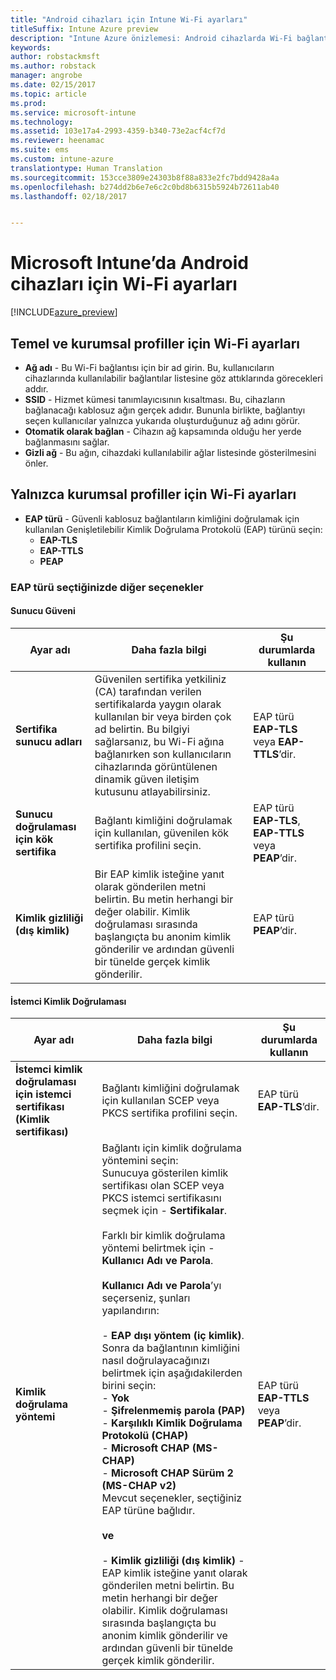 ```yaml
---
title: "Android cihazları için Intune Wi-Fi ayarları"
titleSuffix: Intune Azure preview
description: "Intune Azure önizlemesi: Android cihazlarda Wi-Fi bağlantılarını yapılandırmak için kullanabileceğiniz Intune ayarlarını öğrenin."
keywords: 
author: robstackmsft
ms.author: robstack
manager: angrobe
ms.date: 02/15/2017
ms.topic: article
ms.prod: 
ms.service: microsoft-intune
ms.technology: 
ms.assetid: 103e17a4-2993-4359-b340-73e2acf4cf7d
ms.reviewer: heenamac
ms.suite: ems
ms.custom: intune-azure
translationtype: Human Translation
ms.sourcegitcommit: 153cce3809e24303b8f88a833e2fc7bdd9428a4a
ms.openlocfilehash: b274dd2b6e7e6c2c0bd8b6315b5924b72611ab40
ms.lasthandoff: 02/18/2017


---
```


# <a name="wi-fi-settings-for-android-devices-in-microsoft-intune"></a>Microsoft Intune’da Android cihazları için Wi-Fi ayarları

[!INCLUDE[azure_preview](../includes/azure_preview.md)]

## <a name="wi-fi-settings-for-basic-and-enterprise-profiles"></a>Temel ve kurumsal profiller için Wi-Fi ayarları

- **Ağ adı** - Bu Wi-Fi bağlantısı için bir ad girin. Bu, kullanıcıların cihazlarında kullanılabilir bağlantılar listesine göz attıklarında görecekleri addır.
- **SSID** - Hizmet kümesi tanımlayıcısının kısaltması. Bu, cihazların bağlanacağı kablosuz ağın gerçek adıdır. Bununla birlikte, bağlantıyı seçen kullanıcılar yalnızca yukarıda oluşturduğunuz ağ adını görür.
- **Otomatik olarak bağlan** - Cihazın ağ kapsamında olduğu her yerde bağlanmasını sağlar.
- **Gizli ağ** - Bu ağın, cihazdaki kullanılabilir ağlar listesinde gösterilmesini önler.


## <a name="wi-fi-settings-for-enterprise-profiles-only"></a>Yalnızca kurumsal profiller için Wi-Fi ayarları

- **EAP türü** - Güvenli kablosuz bağlantıların kimliğini doğrulamak için kullanılan Genişletilebilir Kimlik Doğrulama Protokolü (EAP) türünü seçin:
    - **EAP-TLS**
    - **EAP-TTLS**
    - **PEAP**

### <a name="further-options-when-you-choose-an-eap-type"></a>EAP türü seçtiğinizde diğer seçenekler

#### <a name="server-trust"></a>Sunucu Güveni



|Ayar adı|Daha fazla bilgi|Şu durumlarda kullanın|
|-------------|---------------|-----------|
|**Sertifika sunucu adları**|Güvenilen sertifika yetkiliniz (CA) tarafından verilen sertifikalarda yaygın olarak kullanılan bir veya birden çok ad belirtin. Bu bilgiyi sağlarsanız, bu Wi-Fi ağına bağlanırken son kullanıcıların cihazlarında görüntülenen dinamik güven iletişim kutusunu atlayabilirsiniz.|EAP türü **EAP-TLS** veya **EAP-TTLS**’dir.|
|**Sunucu doğrulaması için kök sertifika**|Bağlantı kimliğini doğrulamak için kullanılan, güvenilen kök sertifika profilini seçin. |EAP türü **EAP-TLS**, **EAP-TTLS** veya **PEAP**’dir.|
|**Kimlik gizliliği (dış kimlik)**|Bir EAP kimlik isteğine yanıt olarak gönderilen metni belirtin. Bu metin herhangi bir değer olabilir. Kimlik doğrulaması sırasında başlangıçta bu anonim kimlik gönderilir ve ardından güvenli bir tünelde gerçek kimlik gönderilir.|EAP türü **PEAP**’dir.|


#### <a name="client-authentication"></a>İstemci Kimlik Doğrulaması


|Ayar adı|Daha fazla bilgi|Şu durumlarda kullanın|
|----------|--------------|----------|
|**İstemci kimlik doğrulaması için istemci sertifikası (Kimlik sertifikası)**|Bağlantı kimliğini doğrulamak için kullanılan SCEP veya PKCS sertifika profilini seçin.|EAP türü **EAP-TLS**’dir.|
|**Kimlik doğrulama yöntemi**|Bağlantı için kimlik doğrulama yöntemini seçin:<br>Sunucuya gösterilen kimlik sertifikası olan SCEP veya PKCS istemci sertifikasını seçmek için - **Sertifikalar**.<br><br>Farklı bir kimlik doğrulama yöntemi belirtmek için - **Kullanıcı Adı ve Parola**. <br><br>**Kullanıcı Adı ve Parola**’yı seçerseniz, şunları yapılandırın:<br><br>-  **EAP dışı yöntem (iç kimlik)**. Sonra da bağlantının kimliğini nasıl doğrulayacağınızı belirtmek için aşağıdakilerden birini seçin:<br>- **Yok**<br>- **Şifrelenmemiş parola (PAP)**<br>- **Karşılıklı Kimlik Doğrulama Protokolü (CHAP)**<br>- **Microsoft CHAP (MS-CHAP)**<br>- **Microsoft CHAP Sürüm 2 (MS-CHAP v2)**<br>Mevcut seçenekler, seçtiğiniz EAP türüne bağlıdır.<br><br>**ve**<br><br>- **Kimlik gizliliği (dış kimlik)** - EAP kimlik isteğine yanıt olarak gönderilen metni belirtin. Bu metin herhangi bir değer olabilir. Kimlik doğrulaması sırasında başlangıçta bu anonim kimlik gönderilir ve ardından güvenli bir tünelde gerçek kimlik gönderilir.|EAP türü **EAP-TTLS** veya **PEAP**’dir.|

